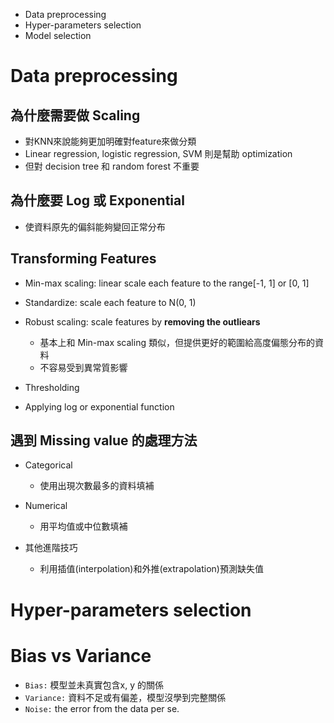 * Data preprocessing
* Hyper-parameters selection
* Model selection

# Data preprocessing

## 為什麼需要做 Scaling
* 對KNN來說能夠更加明確對feature來做分類
* Linear regression, logistic regression, SVM 則是幫助 optimization
* 但對 decision tree 和 random forest 不重要

## 為什麼要 Log 或 Exponential
* 使資料原先的偏斜能夠變回正常分布

## Transforming Features
* Min-max scaling: linear scale each feature to the range[-1, 1] or [0, 1]
* Standardize: scale each feature to N(0, 1)
* Robust scaling: scale features by <b>removing the outliears</b>
  * 基本上和 Min-max scaling 類似，但提供更好的範圍給高度偏態分布的資料
  * 不容易受到異常質影響

* Thresholding
* Applying log or exponential function

## 遇到 Missing value 的處理方法
* Categorical
  * 使用出現次數最多的資料填補

* Numerical
  * 用平均值或中位數填補

* 其他進階技巧
  * 利用插值(interpolation)和外推(extrapolation)預測缺失值

# Hyper-parameters selection


# Bias vs Variance
* `Bias:` 模型並未真實包含x, y 的關係
* `Variance:` 資料不足或有偏差，模型沒學到完整關係
* `Noise:` the error from the data per se.




